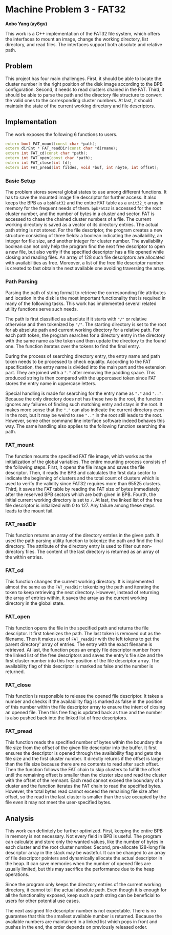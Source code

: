 # Machine Problem 3 - FAT32

**Aobo Yang (ay6gv)**

This work is a C++ implementation of the FAT32 file system, which offers the interfaces to mount an image, change the working directory, list directory, and read files. The interfaces support both absolute and relative path.

## Problem

This project has four main challenges. First, it should be able to locate the cluster number in the right position of the disk image according to the BPB configuration. Second, it needs to read clusters chained in the FAT. Third, it should be able to parse the path and the directory file structure to convert the valid ones to the corresponding cluster numbers. At last, it should maintain the state of the current working directory and file descriptors.

## Implementation

The work exposes the following 6 functions to users.

```c++
extern bool FAT_mount(const char *path);
extern dirEnt * FAT_readDir(const char *dirname);
extern int FAT_cd(const char *path);
extern int FAT_open(const char *path);
extern int FAT_close(int fd);
extern int FAT_pread(int fildes, void *buf, int nbyte, int offset);
```

### Basic Setup

The problem stores several global states to use among different functions. It has to save the mounted image file descriptor for further access. It also keeps the BPB as a `bpbFat32` and the entire FAT table as a `unit32_t` array in memory for the frequent needs of them. `bpbFat32` is accessed for the root cluster number, and the number of bytes in a cluster and sector. FAT is accessed to chase the chained cluster numbers of a file. The current working directory is saved as a vector of its directory entries. The actual path string is not stored. For the file descriptor, the program creates a new structure consisting of three fields: a boolean indicating the availability, an integer for file size, and another integer for cluster number. The availability boolean can not only help the program find the next free descriptor to open a new file, but also verify if the specified descriptor has a  file opened while closing and reading files. An array of 128 such file descriptors are allocated with availabilities as free. Moreover, a list of the free file descriptor number is created to fast obtain the next available one avoiding traversing the array.

### Path Parsing

Parsing the path of string format to retrieve the corresponding file attributes and location in the disk is the most important functionality that is required in many of the following tasks. This work has implemented several related utility functions serve such needs.

The path is first classified as absolute if it starts with `"/"` or relative otherwise and then tokenized by `"/"`. The starting directory is set to the root for ab absolute path and current working directory for a relative path. For each path token, the program searches for a directory entry in the directory with the same name as the token and then update the directory to the found one. The function iterates over the tokens to find the final entry.

During the process of searching directory entry, the entry name and path token needs to be processed to check equality. According to the FAT specification, the entry name is divided into the main part and the extension part. They are joined with a `"."` after removing the padding space. This produced string is then compared with the uppercased token since FAT stores the entry name in uppercase letters.

Special handling is made for searching for the entry name as `"."` and `".."`. Because the only directory does not has these two is the root, the function ignores any failures of finding such matching entry and stays in the root. It makes more sense that the `"."` can also indicate the current directory even in the root, but it may be weird to see `".."` in the root still leads to the root. However, some other command line interface software indeed behaves this way. The same handling also applies to the following function searching the path.

### FAT_mount

The function mounts the specified FAT file image, which works as the initialization of the global variables. The entire mounting process consists of the following steps. First, it opens the file image and saves the file descriptor. Then, it reads the BPB and calculates the first data sector to indicate the beginning of clusters and the total count of clusters which is used to verify the validity since FAT32 requires more than 65525 clusters. Third, it saves the FAT table by reading the FAT size of bytes immediately after the reserved BPB sectors which are both given in BPB. Fourth, the initial current working directory is set to `/`. At last, the linked list of the free file descriptor is initialized with 0 to 127. Any failure among these steps leads to the mount fail.

### FAT_readDir

This function returns an array of the directory entries in the given path. It used the path parsing utility function to tokenize the path and find the final directory. The attribute of the directory entry is used to filter out non-directory files. The content of the last directory is returned as an array of the within entries.


### FAT_cd

This function changes the current working directory. It is implemented almost the same as the `FAT_readDir`: tokenizing the path and iterating the token to keep retrieving the next directory. However, instead of returning the array of entries within, it saves the array as the current working directory in the global state.

### FAT_open

This function opens the file in the specified path and returns the file descriptor. It first tokenizes the path. The last token is removed out as the filename. Then it makes use of `FAT_readDir` with the left tokens to get the parent directory' array of entries. The entry with the exact filename is retrieved. At last, the function pops an empty file descriptor number from the linked list of the free descriptors and saves the entry's file size and the first cluster number into this free position of the file descriptor array. The availability flag of this descriptor is marked as false and the number is returned.

### FAT_close

This function is responsible to release the opened file descriptor. It takes a number and checks if the availability flag is marked as false in the position of this number within the file descriptor array to ensure the intent of closing an opened file. Then this free flag is updated back as true and the number is also pushed back into the linked list of free descriptors.

### FAT_pread

This function reads the specified number of bytes within the boundary the file size from the offset of the given file descriptor into the buffer. It first ensures the descriptor is opened through the availability flag and gets the file size and the first cluster number. It directly returns if the offset is larger than the file size because there are no contents to read after such offset. Then the function follows the FAT chain to skip clusters to fulfill the offset until the remaining offset is smaller than the cluster size and read the cluster with the offset of the remnant. Each read cannot exceed the boundary of a cluster and the function iterates the FAT chain to read the specified bytes. However, the total bytes read cannot exceed the remaining file size after offset, so the read in the last cluster is smaller than the size occupied by the file even it may not meet the user-specified bytes.

## Analysis

This work can definitely be further optimized. First, keeping the entire BPB in memory is not necessary. Not every field in BPB is useful. The program can calculate and store only the wanted values, like the number of bytes in each cluster and the root cluster number. Second, pre-allocate 128-long file descriptor array in the stack may be wasteful. It can be changed to an array of file descriptor pointers and dynamically allocate the actual descriptor in the heap. It can save memories when the number of opened files are usually limited, but this may sacrifice the performance due to the heap operations.

Since the program only keeps the directory entries of the current working directory, it cannot tell the actual absolute path. Even though it is enough for all the functionality exposed, keep such a path string can be beneficial to users for other potential use cases.

The next assigned file descriptor number is not expectable. There is no guarantee that this the smallest available number is returned. Because the available numbers are maintained in a linked list which pops in front and pushes in the end, the order depends on previously released order.
